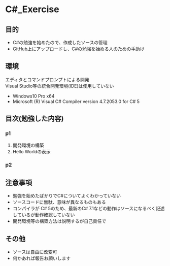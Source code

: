# C#_Exercise
## 目的
- C#の勉強を始めたので、作成したソースの管理
- GitHub上にアップロードし、C#の勉強を始める人のための手助け

## 環境  
エディタとコマンドプロンプトによる開発  
Visual Studio等の統合開発環境(IDE)は使用していない
- Windows10 Pro x64
- Microsoft (R) Visual C# Compiler version 4.7.2053.0 for C# 5

## 目次(勉強した内容)
### p1
1. 開発環境の構築
2. Hello Worldの表示

### p2

## 注意事項
- 勉強を始めたばかりでC#についてよくわかっていない
- ソースコードに無駄、意味が異なるものもある
- コンパイラが C# 5のため、最新のC# 7.1などの動作はソースになるべく記述しているが動作確認していない
- 開発環境等の構築方法は説明するが自己責任で

## その他
- ソースは自由に改変可
- 何かあれば報告お願いします
